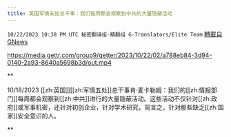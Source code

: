 ```yaml
---
title: 英国军情五处总干事：我们每周都会观察到中共的大量隐蔽活动
---
```

`10/22/2023 10:38 PM UTC 秘密翻译组-精翻组 G-Translators/Elite Team` [轉載自GNews](https://gnews.org/articles/1867432)


https://media.gettr.com/group9/getter/2023/10/22/02/a788eb84-3d94-0140-2a93-8640a5698b3d/out.mp4

**

10/18/2023 [[zh:英国]][[zh:军情五处]]总干事肯·麦卡勒姆：我们的[[zh:情报部门]]每周都会观察到[[zh:中共]]进行的大量隐蔽活动。这些活动不仅针对[[zh:政府]]或军事机密，还针对初创企业，针对学术研究，简言之，针对那些缺乏[[zh:国家]]安全意识的人。

**
